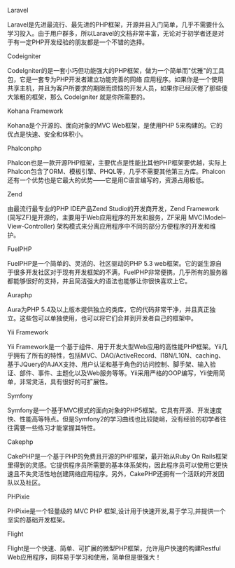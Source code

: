 
Laravel

Laravel是先进最流行、最先进的PHP框架，开源并且入门简单，几乎不需要什么学习投入。由于用户群多，所以Laravel的文档非常丰富，无论对于初学者还是对于有一定PHP开发经验的朋友都是一个不错的选择。

Codeigniter

CodeIgniter的是一套小巧但功能强大的PHP框架，做为一个简单而"优雅"的工具包，它是一套专为PHP开发者建立功能完善的网络 应用程序。如果你是一个使用共享主机，并且为客户所要求的期限而烦恼的开发人员，如果你已经厌倦了那些傻大笨粗的框架，那么 CodeIgniter 就是你所需要的。

Kohana Framework

Kohana是个开源的、面向对象的MVC Web框架，是使用PHP 5来构建的。它的优点是快速、安全和体积小。

Phalconphp

Phalcon也是一款开源PHP框架，主要优点是性能比其他PHP框架要优越，实际上Phalcon包含了ORM、模板引擎、PHQL等，几乎不需要其他第三方库。Phalcon还有一个优势也是它最大的优势——它是用C语言编写的，资源占用极低。

Zend

由最流行最专业的PHP IDE产品Zend Studio的开发商开发，Zend Framework (简写ZF)是开源的，主要用于Web应用程序的开发和服务，ZF采用 MVC(Model–View-Controller) 架构模式来分离应用程序中不同的部分方便程序的开发和维护。

FuelPHP

FuelPHP是一个简单的、灵活的、社区驱动的PHP 5.3 web框架。它的诞生源自于很多开发社区对于现有开发框架的不满，FuelPHP非常便携，几乎所有的服务器都能够很好的支持，并且简洁强大的语法也能够让你很快喜欢上它。

Auraphp

Aura为PHP 5.4及以上版本提供独立的类库，它的代码非常干净，并且真正独立。这些包可以单独使用，也可以将它们合并到开发者自己的框架中。

Yii Framework

Yii Framework是一个基于组件、用于开发大型Web应用的高性能PHP框架。Yii几乎拥有了所有的特性，包括MVC、DAO/ActiveRecord、I18N/L10N、caching、基于JQuery的AJAX支持、用户认证和基于角色的访问控制、脚手架、输入验证、部件、事件、主题化以及Web服务等等。Yii采用严格的OOP编写，Yii使用简单，非常灵活，具有很好的可扩展性。

Symfony

Symfony是一个基于MVC模式的面向对象的PHP5框架。它具有开源、开发速度快、性能高等特点。但是Symfony2的学习曲线也比较陡峭，没有经验的初学者往往需要一些练习才能掌握其特性。

Cakephp

CakePHP是一个基于PHP的免费且开源的PHP框架，最开始从Ruby On Rails框架里得到的灵感。它提供程序员所需要的基本体系架构，因此程序员可以使用它更快速且不失灵活性地创建网络应用程序。另外，CakePHP还拥有一个活跃的开发团队以及社区。

PHPixie

PHPixie是一个轻量级的 MVC PHP 框架,设计用于快速开发,易于学习,并提供一个坚实的基础开发框架。

Flight

Flight是一个快速、简单、可扩展的微型PHP框架，允许用户快速的构建Restful Web应用程序，同样易于学习和使用，简单但是很强大！
